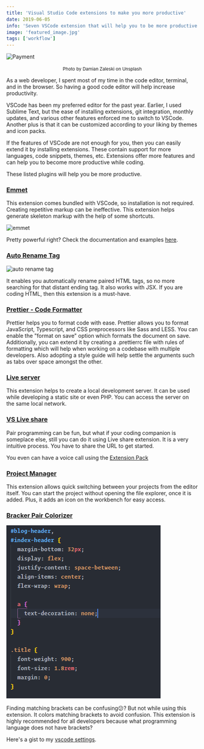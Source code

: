 ```yaml
---
title: 'Visual Studio Code extensions to make you more productive'
date: 2019-06-05
info: 'Seven VSCode extension that will help you to be more productive while coding'
image: 'featured_image.jpg'
tags: ['workflow']
---
```


![Payment](featured_image.jpg)

<center><small>Photo by Damian Zaleski on Unsplash</small></center>

As a web developer, I spent most of my time in the code editor, terminal, and in the browser. So having a good code editor will help increase productivity.

VSCode has been my preferred editor for the past year. Earlier, I used Sublime Text, but the ease of installing extensions, git integration, monthly updates, and various other features enforced me to switch to VSCode. Another plus is that it can be customized according to your liking by themes and icon packs.

If the features of VSCode are not enough for you, then you can easily extend it by installing extensions. These contain support for more languages, code snippets, themes, etc.
Extensions offer more features and can help you to become more productive while coding.

These listed plugins will help you be more productive.

### [Emmet](https://emmet.io/)

This extension comes bundled with VSCode, so installation is not required. Creating repetitive markup can be ineffective. This extension helps generate skeleton markup with the help of some shortcuts.

![emmet](emmet.gif)

Pretty powerful right? Check the documentation and examples [here](https://docs.emmet.io/).

### [Auto Rename Tag](https://marketplace.visualstudio.com/items?itemName=formulahendry.auto-rename-tag)

![auto rename tag](auto_rename_tag.gif)

It enables you automatically rename paired HTML tags, so no more searching for that distant ending tag. It also works with JSX. If you are coding HTML, then this extension is a must-have.

### [Prettier - Code Formatter](https://marketplace.visualstudio.com/items?itemName=esbenp.prettier-vscode)

Prettier helps you to format code with ease. Prettier allows you to format JavaScript, Typescript, and CSS preprocessors like Sass and LESS. You can enable the "format on save" option which formats the document on save.
Additionally, you can extend it by creating a .prettierrc file with rules of formatting which will help when working on a codebase with multiple developers. Also adopting a style guide will help settle the arguments such as tabs over space amongst the other.

### [Live server](https://marketplace.visualstudio.com/items?itemName=MS-vsliveshare.vsliveshare)

This extension helps to create a local development server. It can be used while developing a static site or even PHP.
You can access the server on the same local network.

### [VS Live share](<[https://marketplace.visualstudio.com/items?itemName=MS-vsliveshare.vsliveshare](https://marketplace.visualstudio.com/items?itemName=MS-vsliveshare.vsliveshare)>)

Pair programming can be fun, but what if your coding companion is someplace else, still you can do it using Live share extension.
It is a very intuitive process. You have to share the URL to get started.

You even can have a voice call using the [Extension Pack](https://marketplace.visualstudio.com/items?itemName=MS-vsliveshare.vsliveshare-pack)

### [Project Manager](https://marketplace.visualstudio.com/items?itemName=alefragnani.project-manager)

This extension allows quick switching between your projects from the editor itself. You can start the project without opening the file explorer, once it is added. Plus, it adds an icon on the workbench for easy access.

### [Bracker Pair Colorizer](https://marketplace.visualstudio.com/items?itemName=CoenraadS.bracket-pair-colorizer)

![Bracket](brackets.png)

Finding matching brackets can be confusing😕? But not while using this extension.
It colors matching brackets to avoid confusion. This extension is highly recommended for all developers because what programming language does not have brackets?

Here's a gist to my [vscode settings](https://gist.github.com/jibin2706/fbae97aa9edffe634d0ea69cf505b365).
